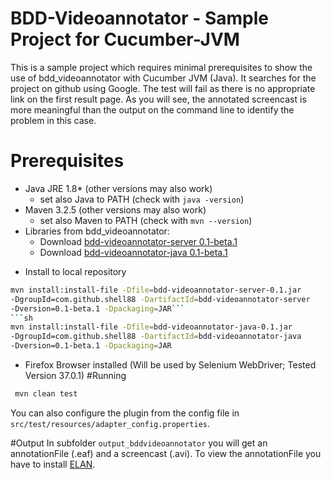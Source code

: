 # BDD-Videoannotator - Sample Project for Cucumber-JVM
This is a sample project which requires minimal prerequisites to show the use of bdd_videoannotator
with Cucumber JVM (Java). It searches for the project on github using Google. The test will fail as there is no appropriate link on the first result page. As you will see, the annotated screencast is more meaningful than the output on the command line to identify the problem in this case.

# Prerequisites
- Java JRE 1.8* (other versions may also work)
  * set also Java to PATH (check with `java -version`)
- Maven 3.2.5 (other versions may also work)
  * set also Maven to PATH (check with `mvn --version`)
- Libraries from bdd_videoannotator:
  * Download [bdd-videoannotator-server 0.1-beta.1](https://github.com/shell88/bdd_videoannotator/releases/download/v0.1-beta.1/bdd-videoannotator-java-0.1.jar) 
  * Download [bdd-videoannotator-java 0.1-beta.1](https://github.com/shell88/bdd_videoannotator/releases/download/v0.1-beta.1/bdd-videoannotator-java-0.1.jar)
 * Install to local repository
  ```sh
  mvn install:install-file -Dfile=bdd-videoannotator-server-0.1.jar 
  -DgroupId=com.github.shell88 -DartifactId=bdd-videoannotator-server 
  -Dversion=0.1-beta.1 -Dpackaging=JAR```
```sh
mvn install:install-file -Dfile=bdd-videoannotator-java-0.1.jar 
-DgroupId=com.github.shell88 -DartifactId=bdd-videoannotator-java 
-Dversion=0.1-beta.1 -Dpackaging=JAR
```
- Firefox Browser installed (Will be used by Selenium WebDriver; Tested Version 37.0.1)
#Running
```sh
 mvn clean test
 ```
You can also configure the plugin from the config file in `src/test/resources/adapter_config.properties`.

#Output
In subfolder `output_bddvideoannotator` you will get an annotationFile (.eaf) and a screencast (.avi).
To view the annotationFile you have to install [ELAN](https://tla.mpi.nl/tools/tla-tools/elan/download/).
 



